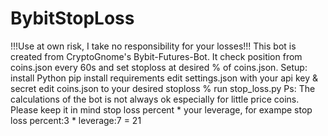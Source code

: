 # BybitStopLoss
!!!Use at own risk, I take no responsibility for your losses!!! 
This bot is created from CryptoGnome's Bybit-Futures-Bot. It check position from coins.json every 60s and set stoploss at desired % of coins.json. 
Setup:
install Python
pip install requirements
edit settings.json with your api key & secret
edit coins.json to your desired stoploss % 
run stop_loss.py
Ps:
The calculations of the bot is not always ok especially for little price coins.
Please keep it in mind stop loss percent * your leverage, for exampe stop loss percent:3 * leverage:7 = 21

